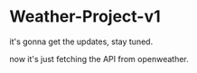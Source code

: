 # Weather-Project-v1
it's gonna get the updates, stay tuned.

now it's just fetching the API from openweather.
